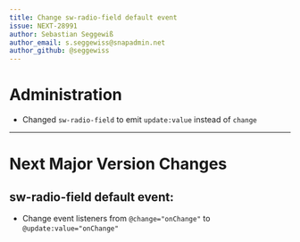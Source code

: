 ```yaml
---
title: Change sw-radio-field default event
issue: NEXT-28991
author: Sebastian Seggewiß
author_email: s.seggewiss@snapadmin.net
author_github: @seggewiss
---
```

# Administration
* Changed `sw-radio-field` to emit `update:value` instead of `change`
___
# Next Major Version Changes
## sw-radio-field default event:
* Change event listeners from `@change="onChange"` to `@update:value="onChange"`
